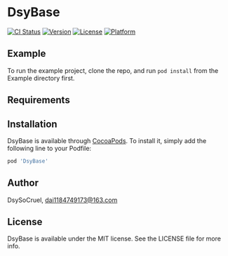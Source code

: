 # DsyBase

[![CI Status](https://img.shields.io/travis/DsySoCruel/DsyBase.svg?style=flat)](https://travis-ci.org/DsySoCruel/DsyBase)
[![Version](https://img.shields.io/cocoapods/v/DsyBase.svg?style=flat)](https://cocoapods.org/pods/DsyBase)
[![License](https://img.shields.io/cocoapods/l/DsyBase.svg?style=flat)](https://cocoapods.org/pods/DsyBase)
[![Platform](https://img.shields.io/cocoapods/p/DsyBase.svg?style=flat)](https://cocoapods.org/pods/DsyBase)

## Example

To run the example project, clone the repo, and run `pod install` from the Example directory first.

## Requirements

## Installation

DsyBase is available through [CocoaPods](https://cocoapods.org). To install
it, simply add the following line to your Podfile:

```ruby
pod 'DsyBase'
```

## Author

DsySoCruel, dai1184749173@163.com

## License

DsyBase is available under the MIT license. See the LICENSE file for more info.
